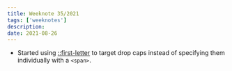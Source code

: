 ```yaml
---
title: Weeknote 35/2021
tags: ['weeknotes']
description: 
date: 2021-08-26
---
```

- Started using [::first-letter](https://developer.mozilla.org/en-US/docs/Web/CSS/::first-letter) to target drop caps instead of specifying them individually with a ```<span>```.